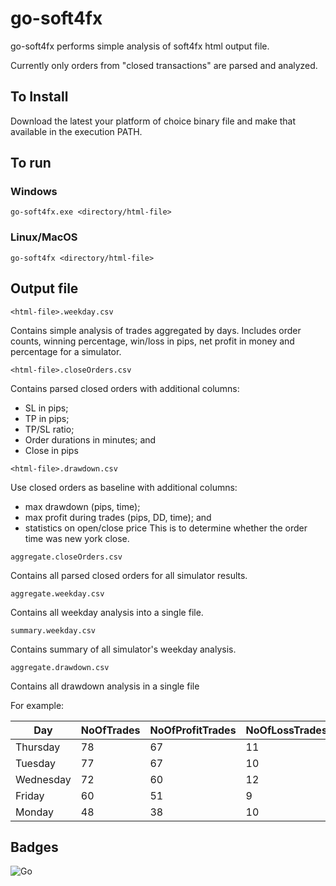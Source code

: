 # go-soft4fx

go-soft4fx performs simple analysis of soft4fx html output file.

Currently only orders from "closed transactions" are parsed and analyzed.

## To Install

Download the latest your platform of choice binary file and make that available in the execution PATH.

## To run

### Windows
```
go-soft4fx.exe <directory/html-file>
```

### Linux/MacOS
```
go-soft4fx <directory/html-file>
```

## Output file

`<html-file>.weekday.csv`

Contains simple analysis of trades aggregated by days.
Includes order counts, winning percentage, win/loss in pips, net profit in money and percentage for a simulator.

`<html-file>.closeOrders.csv`

Contains parsed closed orders with additional columns:
* SL in pips;
* TP in pips;
* TP/SL ratio;
* Order durations in minutes; and 
* Close in pips

`<html-file>.drawdown.csv`

Use closed orders as baseline with additional columns:
* max drawdown (pips, time);  
* max profit during trades (pips, DD, time); and
* statistics on open/close price
  This is to determine whether the order time was new york close.

`aggregate.closeOrders.csv`

Contains all parsed closed orders for all simulator results.

`aggregate.weekday.csv`

Contains all weekday analysis into a single file.

`summary.weekday.csv`

Contains summary of all simulator's weekday analysis.

`aggregate.drawdown.csv`

Contains all drawdown analysis in a single file

For example:

| Day       	| NoOfTrades 	| NoOfProfitTrades 	| NoOfLossTrades 	| AvgWinPct 	| ProfitTradesInPips 	| LossTradesInPips 	| NetProfitTradesInPips 	| PipsNetProfitGainPct 	|
|-----------	|------------	|------------------	|----------------	|-------------	|--------------------	|------------------	|-----------------------	|----------------------	|
| Thursday  	|   78         	|   67            	|   11             	|   85.90      	|    2837.9            	|     -459.0       	|     2378.9               	|     25.44            	|
| Tuesday   	|   77         	|   67            	|   10             	|   87.01      	|    2792.7            	|     -429.6       	|     2363.1               	|     25.27            	|
| Wednesday 	|   72         	|   60            	|   12             	|   83.33      	|    2463.6            	|     -509.0       	|     1954.6               	|     20.90            	|
| Friday    	|   60         	|   51            	|   9             	|   85.00      	|    1621.4            	|     -191.4       	|     1430.0               	|     15.29            	|
| Monday    	|   48         	|   38            	|   10             	|   79.17      	|    1410.9            	|     -186.6       	|     1224.3               	|     13.09            	|


## Badges
![Go](https://github.com/ed-fx/go-soft4fx/workflows/Go/badge.svg)
